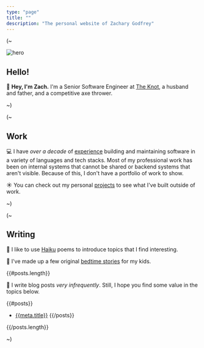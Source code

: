 ```yaml
---
type: "page"
title: ""
description: "The personal website of Zachary Godfrey"
---
```


(~

![hero](data:image/png;base64,{{>hero}})

## Hello!

:wave: **Hey, I'm Zach.** I'm a Senior Software Engineer at [The Knot](https://theknot.com), a husband and father, and a competitive axe thrower.

~)

(~

## Work

:computer: I have *over a decade* of [experience](/work) building and maintaining software in a variety of languages and tech stacks. Most of my professional work has been on internal systems that cannot be shared or backend systems that aren't visible. Because of this, I don't have a portfolio of work to show.

:sunny: You can check out my personal [projects](/projects) to see what I've built outside of work.

~)

(~

## Writing

:thought_balloon: I like to use [Haiku](/haiku) poems to introduce topics that I find interesting.

:teddy_bear: I've made up a few original [bedtime stories](/bedtime-stories) for my kids.

{{#posts.length}}

:speech_balloon: I write blog posts *very infrequently*. Still, I hope you find some value in the topics below.

{{#posts}}
- [{{meta.title}}](/{{{uri}}})
{{/posts}}

{{/posts.length}}

~)
